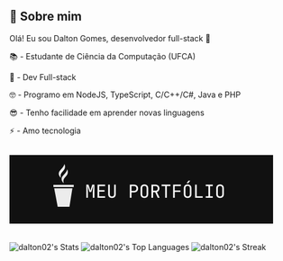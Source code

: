 
## 🚀 Sobre mim
Olá! Eu sou Dalton Gomes, desenvolvedor full-stack 👋

📚 - Estudante de Ciência da Computação (UFCA)

🎯 - Dev Full-stack

🤓 - Programo em NodeJS, TypeScript, C/C++/C#, Java e PHP

😎 - Tenho facilidade em aprender novas linguagens

⚡ - Amo tecnologia 

##
[![portfolio](./Vetor.svg)](https://dalton02.github.io/webportfolio/)
##

![dalton02's Stats](https://github-readme-stats.vercel.app/api?username=dalton02&theme=vue-dark&show_icons=true&hide_border=true&count_private=false)
![dalton02's Top Languages](https://github-readme-stats.vercel.app/api/top-langs/?username=dalton02&theme=vue-dark&show_icons=true&hide_border=true&layout=compact) 
![dalton02's Streak](https://github-readme-streak-stats.herokuapp.com/?user=dalton02&theme=vue-dark&hide_border=true)

